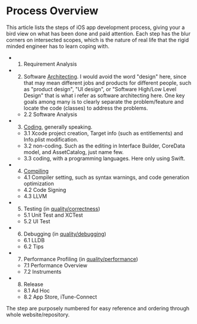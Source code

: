 
# Process Overview

This article lists the steps of iOS app development process, giving your a bird view on what has been done and paid attention. Each step has the blur corners on intersected scopes, which is the nature of real life that the rigid minded engineer has to learn coping with.

* 1. Requirement Analysis
* 2. Software [Architecting](2-architecting). I would avoid the word "design" here, since that may mean different jobs and products for different people, such as "product design", "UI design", or "Software High/Low Level Design" that is what i refer as software architecting here. One key goals among many is to clearly separate the problem/feature and locate the code (classes) to address the problems.
  * 2.2 Software Analysis
* 3. [Coding](3-coding), generally speaking.
  * 3.1 Xcode project creation, Target info (such as entitlements) and Info.plist modification.
  * 3.2 non-coding. Such as the editing in Interface Builder, CoreData model, and AssetCatalog, just name few.
  * 3.3 coding, with a programming languages. Here only using Swift.
* 4. [Compiling](4-compiling)
  * 4.1 Compiler setting, such as syntax warnings, and code generation optimization
  * 4.2 Code Signing
  * 4.3 LLVM
* 5. Testing (in [quality/correctness](quality/correctness))
  * 5.1 Unit Test and XCTest
  * 5.2 UI Test
* 6. Debugging (in [quality/debugging](quality/debugging))
  * 6.1 LLDB
  * 6.2 Tips
* 7. Performance Profiling (in [quality/performance](quality/performance))
  * 7.1 Performance Overview
  * 7.2 Instruments
* 8. Release
  * 8.1 Ad Hoc
  * 8.2 App Store, iTune-Connect

The step are purposely numbered for easy reference and ordering through whole website/repository.
